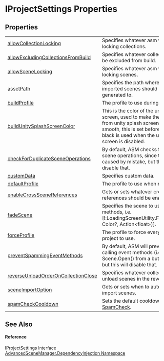 # IProjectSettings Properties




## Properties
<table>
<tr>
<td><a href="P_AdvancedSceneManager_DependencyInjection_IProjectSettings_allowCollectionLocking">allowCollectionLocking</a></td>
<td>Specifies whatever asm will allow locking collections.</td></tr>
<tr>
<td><a href="P_AdvancedSceneManager_DependencyInjection_IProjectSettings_allowExcludingCollectionsFromBuild">allowExcludingCollectionsFromBuild</a></td>
<td>Specifies whatever collections can be excluded from build.</td></tr>
<tr>
<td><a href="P_AdvancedSceneManager_DependencyInjection_IProjectSettings_allowSceneLocking">allowSceneLocking</a></td>
<td>Specifies whatever asm will allow locking scenes.</td></tr>
<tr>
<td><a href="P_AdvancedSceneManager_DependencyInjection_IProjectSettings_assetPath">assetPath</a></td>
<td>Specifies the path where profiles and imported scenes should be generated to.</td></tr>
<tr>
<td><a href="P_AdvancedSceneManager_DependencyInjection_IProjectSettings_buildProfile">buildProfile</a></td>
<td>The profile to use during build.</td></tr>
<tr>
<td><a href="P_AdvancedSceneManager_DependencyInjection_IProjectSettings_buildUnitySplashScreenColor">buildUnitySplashScreenColor</a></td>
<td>This is the color of the unity splash screen, used to make the transition from unity splash screen to ASM smooth, this is set before building. black is used when the unity splash screen is disabled.</td></tr>
<tr>
<td><a href="P_AdvancedSceneManager_DependencyInjection_IProjectSettings_checkForDuplicateSceneOperations">checkForDuplicateSceneOperations</a></td>
<td>By default, ASM checks for duplicate scene operations, since this is usually caused by mistake, but this will disable that.</td></tr>
<tr>
<td><a href="P_AdvancedSceneManager_DependencyInjection_IProjectSettings_customData">customData</a></td>
<td>Specifies custom data.</td></tr>
<tr>
<td><a href="P_AdvancedSceneManager_DependencyInjection_IProjectSettings_defaultProfile">defaultProfile</a></td>
<td>The profile to use when none is set.</td></tr>
<tr>
<td><a href="P_AdvancedSceneManager_DependencyInjection_IProjectSettings_enableCrossSceneReferences">enableCrossSceneReferences</a></td>
<td>Gets or sets whatever cross-scene references should be enabled.</td></tr>
<tr>
<td><a href="P_AdvancedSceneManager_DependencyInjection_IProjectSettings_fadeScene">fadeScene</a></td>
<td>Specifies the scene to use for certain methods, i.e. [!:LoadingScreenUtility.FadeOut(float, Color?, Action&lt;float&gt;)].</td></tr>
<tr>
<td><a href="P_AdvancedSceneManager_DependencyInjection_IProjectSettings_forceProfile">forceProfile</a></td>
<td>The profile to force everyone in this project to use.</td></tr>
<tr>
<td><a href="P_AdvancedSceneManager_DependencyInjection_IProjectSettings_preventSpammingEventMethods">preventSpammingEventMethods</a></td>
<td>By default, ASM will prevent spam calling event methods (i.e. calling Scene.Open() from a button press), but this will disable that.</td></tr>
<tr>
<td><a href="P_AdvancedSceneManager_DependencyInjection_IProjectSettings_reverseUnloadOrderOnCollectionClose">reverseUnloadOrderOnCollectionClose</a></td>
<td>Specifies whatever collections should unload scenes in the reverse order.</td></tr>
<tr>
<td><a href="P_AdvancedSceneManager_DependencyInjection_IProjectSettings_sceneImportOption">sceneImportOption</a></td>
<td>Gets or sets when to automatically import scenes.</td></tr>
<tr>
<td><a href="P_AdvancedSceneManager_DependencyInjection_IProjectSettings_spamCheckCooldown">spamCheckCooldown</a></td>
<td>Sets the default cooldown for <a href="T_AdvancedSceneManager_Utility_SpamCheck">SpamCheck</a>.</td></tr>
</table>

## See Also


#### Reference
<a href="T_AdvancedSceneManager_DependencyInjection_IProjectSettings">IProjectSettings Interface</a>  
<a href="N_AdvancedSceneManager_DependencyInjection">AdvancedSceneManager.DependencyInjection Namespace</a>  
